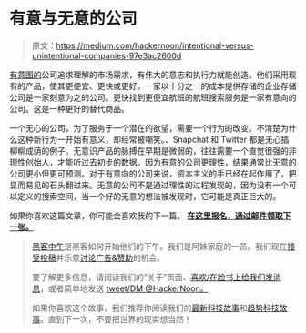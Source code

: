 # 有意与无意的公司

> 原文：<https://medium.com/hackernoon/intentional-versus-unintentional-companies-97e3ac2600d>

[有意图的](https://hackernoon.com/tagged/intentional)公司追求理解的市场需求，有伟大的意志和执行力就能创造。他们采用现有的产品，使其更便宜、更快或更好。一家以十分之一的成本提供存储的企业存储公司是一家刻意为之的公司。更快找到更便宜航班的航班搜索服务是一家有意向的公司。这是一种更好的替代商品。

一个无心的公司，为了服务于一个潜在的欲望，需要一个行为的改变。不清楚为什么这种新行为一开始有意义，却经常被嘲笑。、Snapchat 和 Twitter 都是无心插柳柳成荫的例子。无意识产品的脉搏在早期是微弱的，往往需要一个直觉很强的非理性创始人，才能听过去初步的数据。因为有意的公司更理性，结果通常比无意的公司更小但更可预测。对于有意向的公司来说，资本主义的手已经在起作用了，把显而易见的石头翻过来。无意的公司不是通过理性的过程发现的，因为没有一个可以定义的搜索空间，当一个好的无意的想法被发现时，它可能是真正巨大的。

如果你喜欢这篇文章，你可能会喜欢我的下一篇。 [**在这里报名，通过邮件领取下一张。**](https://tinyletter.com/sgerstenzang)

> [黑客中午](http://bit.ly/Hackernoon)是黑客如何开始他们的下午。我们是阿妹家庭的一员。我们现在[接受投稿](http://bit.ly/hackernoonsubmission)并乐意[讨论广告&赞助](mailto:partners@amipublications.com)的机会。
> 
> 要了解更多信息，请阅读我们的“关于”页面、[喜欢/在脸书上给我们发消息](http://bit.ly/HackernoonFB)，或者简单地发送 [tweet/DM @HackerNoon。](https://goo.gl/k7XYbx)
> 
> 如果你喜欢这个故事，我们推荐你阅读我们的[最新科技故事](http://bit.ly/hackernoonlatestt)和[趋势科技故事](https://hackernoon.com/trending)。直到下一次，不要把世界的现实想当然！